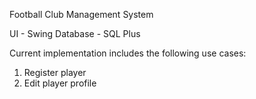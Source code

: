 Football Club Management System

UI - Swing
Database - SQL Plus

Current implementation includes the following use cases:

1. Register player
2. Edit player profile
